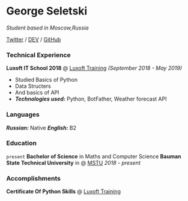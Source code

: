 # George Seletski
_Student based in Moscow,Russia_

[Twitter](https://twitter.com/seletskygeo) / [DEV](https://dev.to/georgeseletski) / [GitHub](https://github.com/George-Seletski)

### Technical Experience
**Luxoft IT School 2018**  @ [Luxoft Training](https://www.luxoft-training.ru/) 
_(September 2018 - May 2019)_
- Studied Basics of Python
- Data Structers
- And basics of API
- _**Technologies used:**_ Python, BotFather, Weather forecast API

### Languages 
***Russian:*** Native
***English:*** B2

### Education
`present`
**Bachelor of Science** in Maths and Computer Science
**Bauman State Technical University** in @ [MSTU](https://bmstu.ru/) 
_2018 - present_

### Accomplishments
**Certificate Of Python Skills** @ [Luxoft Training](https://www.luxoft-training.ru/) 



